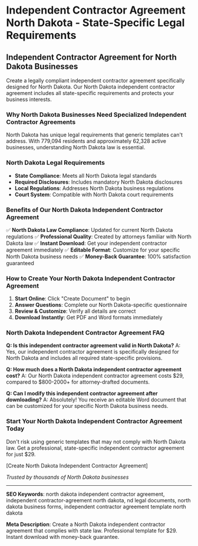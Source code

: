 # Independent Contractor Agreement North Dakota - State-Specific Legal Requirements

## Independent Contractor Agreement for North Dakota Businesses

Create a legally compliant independent contractor agreement specifically designed for North Dakota. Our North Dakota independent contractor agreement includes all state-specific requirements and protects your business interests.

### Why North Dakota Businesses Need Specialized Independent Contractor Agreements

North Dakota has unique legal requirements that generic templates can't address. With 779,094 residents and approximately 62,328 active businesses, understanding North Dakota law is essential.

### North Dakota Legal Requirements

- **State Compliance**: Meets all North Dakota legal standards
- **Required Disclosures**: Includes mandatory North Dakota disclosures
- **Local Regulations**: Addresses North Dakota business regulations
- **Court System**: Compatible with North Dakota court requirements

### Benefits of Our North Dakota Independent Contractor Agreement

✅ **North Dakota Law Compliance**: Updated for current North Dakota regulations
✅ **Professional Quality**: Created by attorneys familiar with North Dakota law
✅ **Instant Download**: Get your independent contractor agreement immediately
✅ **Editable Format**: Customize for your specific North Dakota business needs
✅ **Money-Back Guarantee**: 100% satisfaction guaranteed

### How to Create Your North Dakota Independent Contractor Agreement

1. **Start Online**: Click "Create Document" to begin
2. **Answer Questions**: Complete our North Dakota-specific questionnaire
3. **Review & Customize**: Verify all details are correct
4. **Download Instantly**: Get PDF and Word formats immediately

### North Dakota Independent Contractor Agreement FAQ

**Q: Is this independent contractor agreement valid in North Dakota?**
A: Yes, our independent contractor agreement is specifically designed for North Dakota and includes all required state-specific provisions.

**Q: How much does a North Dakota independent contractor agreement cost?**
A: Our North Dakota independent contractor agreement costs $29, compared to $800-2000+ for attorney-drafted documents.

**Q: Can I modify this independent contractor agreement after downloading?**
A: Absolutely! You receive an editable Word document that can be customized for your specific North Dakota business needs.

### Start Your North Dakota Independent Contractor Agreement Today

Don't risk using generic templates that may not comply with North Dakota law. Get a professional, state-specific independent contractor agreement for just $29.

[Create North Dakota Independent Contractor Agreement]

_Trusted by thousands of North Dakota businesses_

---

**SEO Keywords**: north dakota independent contractor agreement, independent contractor-agreement north dakota, nd legal documents, north dakota business forms, independent contractor agreement template north dakota

**Meta Description**: Create a North Dakota independent contractor agreement that complies with state law. Professional template for $29. Instant download with money-back guarantee.
